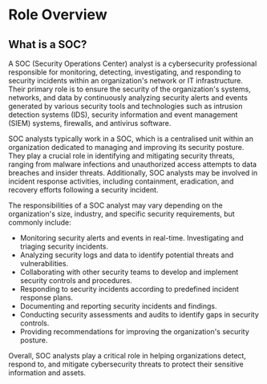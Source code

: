 # Role Overview

## What is a SOC?

A SOC (Security Operations Center) analyst is a cybersecurity professional responsible for monitoring, detecting, investigating, and responding to security incidents within an organization's network or IT infrastructure. Their primary role is to ensure the security of the organization's systems, networks, and data by continuously analyzing security alerts and events generated by various security tools and technologies such as intrusion detection systems (IDS), security information and event management (SIEM) systems, firewalls, and antivirus software.

SOC analysts typically work in a SOC, which is a centralised unit within an organization dedicated to managing and improving its security posture. They play a crucial role in identifying and mitigating security threats, ranging from malware infections and unauthorized access attempts to data breaches and insider threats. Additionally, SOC analysts may be involved in incident response activities, including containment, eradication, and recovery efforts following a security incident.

The responsibilities of a SOC analyst may vary depending on the organization's size, industry, and specific security requirements, but commonly include:

* Monitoring security alerts and events in real-time. Investigating and triaging security incidents.&#x20;
* Analyzing security logs and data to identify potential threats and vulnerabilities.&#x20;
* Collaborating with other security teams to develop and implement security controls and procedures.&#x20;
* Responding to security incidents according to predefined incident response plans.&#x20;
* Documenting and reporting security incidents and findings.&#x20;
* Conducting security assessments and audits to identify gaps in security controls.&#x20;
* Providing recommendations for improving the organization's security posture.

Overall, SOC analysts play a critical role in helping organizations detect, respond to, and mitigate cybersecurity threats to protect their sensitive information and assets.
